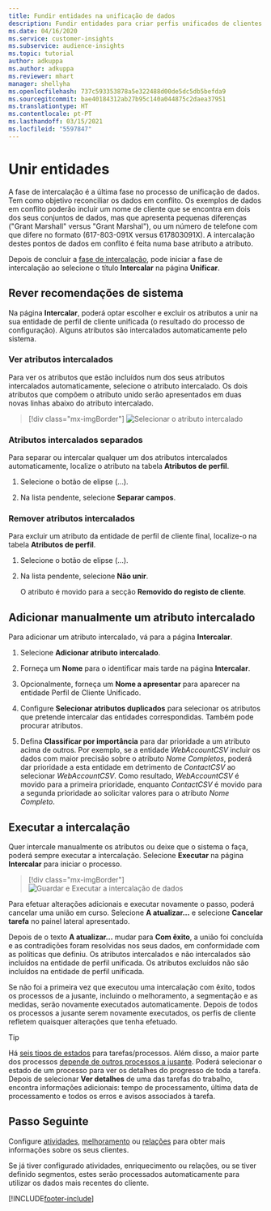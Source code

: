 ```yaml
---
title: Fundir entidades na unificação de dados
description: Fundir entidades para criar perfis unificados de clientes.
ms.date: 04/16/2020
ms.service: customer-insights
ms.subservice: audience-insights
ms.topic: tutorial
author: adkuppa
ms.author: adkuppa
ms.reviewer: mhart
manager: shellyha
ms.openlocfilehash: 737c593353878a5e322488d00de5dc5db5befda9
ms.sourcegitcommit: bae40184312ab27b95c140a044875c2daea37951
ms.translationtype: HT
ms.contentlocale: pt-PT
ms.lasthandoff: 03/15/2021
ms.locfileid: "5597847"
---
```

# <a name="merge-entities"></a>Unir entidades

A fase de intercalação é a última fase no processo de unificação de dados. Tem como objetivo reconciliar os dados em conflito. Os exemplos de dados em conflito poderão incluir um nome de cliente que se encontra em dois dos seus conjuntos de dados, mas que apresenta pequenas diferenças ("Grant Marshall" versus "Grant Marshal"), ou um número de telefone com que difere no formato (617-803-091X versus 617803091X). A intercalação destes pontos de dados em conflito é feita numa base atributo a atributo.

Depois de concluir a [fase de intercalação](match-entities.md), pode iniciar a fase de intercalação ao selecione o título **Intercalar** na página **Unificar**.

## <a name="review-system-recommendations"></a>Rever recomendações de sistema

Na página **Intercalar**, poderá optar escolher e excluir os atributos a unir na sua entidade de perfil de cliente unificada (o resultado do processo de configuração). Alguns atributos são intercalados automaticamente pelo sistema.

### <a name="view-merged-attributes"></a>Ver atributos intercalados

Para ver os atributos que estão incluídos num dos seus atributos intercalados automaticamente, selecione o atributo intercalado. Os dois atributos que compõem o atributo unido serão apresentados em duas novas linhas abaixo do atributo intercalado.

> [!div class="mx-imgBorder"]
> ![Selecionar o atributo intercalado](media/configure-data-merge-profile-attributes.png "Selecionar o atributo intercalado")

### <a name="separate-merged-attributes"></a>Atributos intercalados separados

Para separar ou intercalar qualquer um dos atributos intercalados automaticamente, localize o atributo na tabela **Atributos de perfil**.

1. Selecione o botão de elipse (...).
  
2. Na lista pendente, selecione **Separar campos**.

### <a name="remove-merged-attributes"></a>Remover atributos intercalados

Para excluir um atributo da entidade de perfil de cliente final, localize-o na tabela **Atributos de perfil**.

1. Selecione o botão de elipse (...).
  
2. Na lista pendente, selecione **Não unir**.

   O atributo é movido para a secção **Removido do registo de cliente**.

## <a name="manually-add-a-merged-attribute"></a>Adicionar manualmente um atributo intercalado

Para adicionar um atributo intercalado, vá para a página **Intercalar**.

1. Selecione **Adicionar atributo intercalado**.

2. Forneça um **Nome** para o identificar mais tarde na página **Intercalar**.

3. Opcionalmente, forneça um **Nome a apresentar** para aparecer na entidade Perfil de Cliente Unificado.

4. Configure **Selecionar atributos duplicados** para selecionar os atributos que pretende intercalar das entidades correspondidas. Também pode procurar atributos.

5. Defina **Classificar por importância** para dar prioridade a um atributo acima de outros. Por exemplo, se a entidade *WebAccountCSV* incluir os dados com maior precisão sobre o atributo *Nome Completos*, poderá dar prioridade a esta entidade em detrimento de *ContactCSV* ao selecionar *WebAccountCSV*. Como resultado, *WebAccountCSV* é movido para a primeira prioridade, enquanto *ContactCSV* é movido para a segunda prioridade ao solicitar valores para o atributo *Nome Completo*.

## <a name="run-your-merge"></a>Executar a intercalação

Quer intercale manualmente os atributos ou deixe que o sistema o faça, poderá sempre executar a intercalação. Selecione **Executar** na página **Intercalar** para iniciar o processo.

> [!div class="mx-imgBorder"]
> ![Guardar e Executar a intercalação de dados](media/configure-data-merge-save-run.png "Guardar e Executar a intercalação de dados")

Para efetuar alterações adicionais e executar novamente o passo, poderá cancelar uma união em curso. Selecione **A atualizar...** e selecione **Cancelar tarefa** no painel lateral apresentado.

Depois de o texto **A atualizar...** mudar para **Com êxito**, a união foi concluída e as contradições foram resolvidas nos seus dados, em conformidade com as políticas que definiu. Os atributos intercalados e não intercalados são incluídos na entidade de perfil unificada. Os atributos excluídos não são incluídos na entidade de perfil unificada.

Se não foi a primeira vez que executou uma intercalação com êxito, todos os processos de a jusante, incluindo o melhoramento, a segmentação e as medidas, serão novamente executados automaticamente. Depois de todos os processos a jusante serem novamente executados, os perfis de cliente refletem quaisquer alterações que tenha efetuado.

> [!TIP]
> Há [seis tipos de estados](system.md#status-types) para tarefas/processos. Além disso, a maior parte dos processos [depende de outros processos a jusante](system.md#refresh-policies). Poderá selecionar o estado de um processo para ver os detalhes do progresso de toda a tarefa. Depois de selecionar **Ver detalhes** de uma das tarefas do trabalho, encontra informações adicionais: tempo de processamento, última data de processamento e todos os erros e avisos associados à tarefa.

## <a name="next-step"></a>Passo Seguinte

Configure [atividades](activities.md), [melhoramento](enrichment-microsoft-graph.md) ou [relações](relationships.md) para obter mais informações sobre os seus clientes.

Se já tiver configurado atividades, enriquecimento ou relações, ou se tiver definido segmentos, estes serão processados automaticamente para utilizar os dados mais recentes do cliente.




[!INCLUDE[footer-include](../includes/footer-banner.md)]